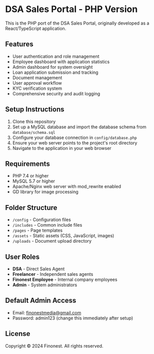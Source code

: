 # DSA Sales Portal - PHP Version

This is the PHP port of the DSA Sales Portal, originally developed as a React/TypeScript application.

## Features

- User authentication and role management
- Employee dashboard with application statistics
- Admin dashboard for system oversight
- Loan application submission and tracking
- Document management
- User approval workflow
- KYC verification system
- Comprehensive security and audit logging

## Setup Instructions

1. Clone this repository
2. Set up a MySQL database and import the database schema from `database/schema.sql`
3. Configure your database connection in `config/database.php`
4. Ensure your web server points to the project's root directory
5. Navigate to the application in your web browser

## Requirements

- PHP 7.4 or higher
- MySQL 5.7 or higher
- Apache/Nginx web server with mod_rewrite enabled
- GD library for image processing

## Folder Structure

- `/config` - Configuration files
- `/includes` - Common include files
- `/pages` - Page templates
- `/assets` - Static assets (CSS, JavaScript, images)
- `/uploads` - Document upload directory

## User Roles

- **DSA** - Direct Sales Agent
- **Freelancer** - Independent sales agents
- **Finonest Employee** - Internal company employees
- **Admin** - System administrators

## Default Admin Access

- Email: finonestmedia@gmail.com
- Password: admin123 (change this immediately after setup)

## License

Copyright © 2024 Finonest. All rights reserved.